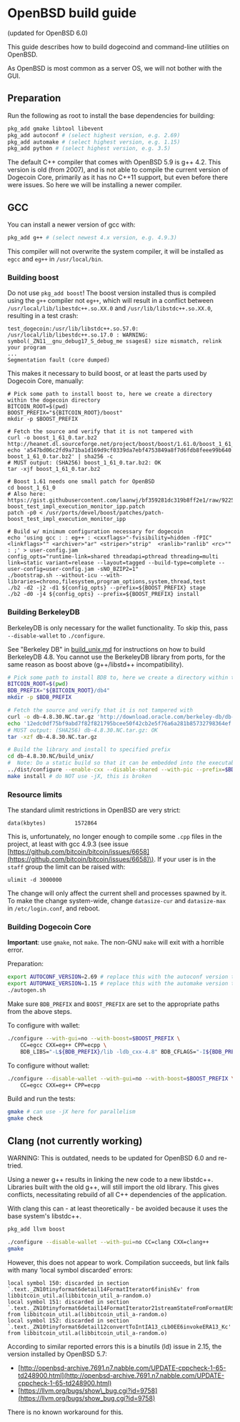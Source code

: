 # OpenBSD build guide

\(updated for OpenBSD 6.0\)

This guide describes how to build dogecoind and command-line utilities on OpenBSD.

As OpenBSD is most common as a server OS, we will not bother with the GUI.

## Preparation

Run the following as root to install the base dependencies for building:

```bash
pkg_add gmake libtool libevent
pkg_add autoconf # (select highest version, e.g. 2.69)
pkg_add automake # (select highest version, e.g. 1.15)
pkg_add python # (select highest version, e.g. 3.5)
```

The default C++ compiler that comes with OpenBSD 5.9 is g++ 4.2. This version is old \(from 2007\), and is not able to compile the current version of Dogecoin Core, primarily as it has no C++11 support, but even before there were issues. So here we will be installing a newer compiler.

## GCC

You can install a newer version of gcc with:

```bash
pkg_add g++ # (select newest 4.x version, e.g. 4.9.3)
```

This compiler will not overwrite the system compiler, it will be installed as `egcc` and `eg++` in `/usr/local/bin`.

### Building boost

Do not use `pkg_add boost`! The boost version installed thus is compiled using the `g++` compiler not `eg++`, which will result in a conflict between `/usr/local/lib/libestdc++.so.XX.0` and `/usr/lib/libstdc++.so.XX.0`, resulting in a test crash:

```text
test_dogecoin:/usr/lib/libstdc++.so.57.0: /usr/local/lib/libestdc++.so.17.0 : WARNING: symbol(_ZN11__gnu_debug17_S_debug_me ssagesE) size mismatch, relink your program
...
Segmentation fault (core dumped)
```

This makes it necessary to build boost, or at least the parts used by Dogecoin Core, manually:

```text
# Pick some path to install boost to, here we create a directory within the dogecoin directory
BITCOIN_ROOT=$(pwd)
BOOST_PREFIX="${BITCOIN_ROOT}/boost"
mkdir -p $BOOST_PREFIX

# Fetch the source and verify that it is not tampered with
curl -o boost_1_61_0.tar.bz2 http://heanet.dl.sourceforge.net/project/boost/boost/1.61.0/boost_1_61_0.tar.bz2
echo 'a547bd06c2fd9a71ba1d169d9cf0339da7ebf4753849a8f7d6fdb8feee99b640  boost_1_61_0.tar.bz2' | sha256 -c
# MUST output: (SHA256) boost_1_61_0.tar.bz2: OK
tar -xjf boost_1_61_0.tar.bz2

# Boost 1.61 needs one small patch for OpenBSD
cd boost_1_61_0
# Also here: https://gist.githubusercontent.com/laanwj/bf359281dc319b8ff2e1/raw/92250de8404b97bb99d72ab898f4a8cb35ae1ea3/patch-boost_test_impl_execution_monitor_ipp.patch
patch -p0 < /usr/ports/devel/boost/patches/patch-boost_test_impl_execution_monitor_ipp

# Build w/ minimum configuration necessary for dogecoin
echo 'using gcc : : eg++ : <cxxflags>"-fvisibility=hidden -fPIC" <linkflags>"" <archiver>"ar" <striper>"strip"  <ranlib>"ranlib" <rc>"" : ;' > user-config.jam
config_opts="runtime-link=shared threadapi=pthread threading=multi link=static variant=release --layout=tagged --build-type=complete --user-config=user-config.jam -sNO_BZIP2=1"
./bootstrap.sh --without-icu --with-libraries=chrono,filesystem,program_options,system,thread,test
./b2 -d2 -j2 -d1 ${config_opts} --prefix=${BOOST_PREFIX} stage
./b2 -d0 -j4 ${config_opts} --prefix=${BOOST_PREFIX} install
```

### Building BerkeleyDB

BerkeleyDB is only necessary for the wallet functionality. To skip this, pass `--disable-wallet` to `./configure`.

See "Berkeley DB" in [build\_unix.md](https://github.com/TelsaCoin/TelsaCoin/tree/db7abb962b5bfc7a23084bed38eeebc9083eb1b2/doc/build_unix.md) for instructions on how to build BerkeleyDB 4.8. You cannot use the BerkeleyDB library from ports, for the same reason as boost above \(g++/libstd++ incompatibility\).

```bash
# Pick some path to install BDB to, here we create a directory within the dogecoin directory
BITCOIN_ROOT=$(pwd)
BDB_PREFIX="${BITCOIN_ROOT}/db4"
mkdir -p $BDB_PREFIX

# Fetch the source and verify that it is not tampered with
curl -o db-4.8.30.NC.tar.gz 'http://download.oracle.com/berkeley-db/db-4.8.30.NC.tar.gz'
echo '12edc0df75bf9abd7f82f821795bcee50f42cb2e5f76a6a281b85732798364ef  db-4.8.30.NC.tar.gz' | sha256 -c
# MUST output: (SHA256) db-4.8.30.NC.tar.gz: OK
tar -xzf db-4.8.30.NC.tar.gz

# Build the library and install to specified prefix
cd db-4.8.30.NC/build_unix/
#  Note: Do a static build so that it can be embedded into the executable, instead of having to find a .so at runtime
../dist/configure --enable-cxx --disable-shared --with-pic --prefix=$BDB_PREFIX CC=egcc CXX=eg++ CPP=ecpp
make install # do NOT use -jX, this is broken
```

### Resource limits

The standard ulimit restrictions in OpenBSD are very strict:

```text
data(kbytes)         1572864
```

This is, unfortunately, no longer enough to compile some `.cpp` files in the project, at least with gcc 4.9.3 \(see issue [https://github.com/bitcoin/bitcoin/issues/6658](https://github.com/bitcoin/bitcoin/issues/6658)\). If your user is in the `staff` group the limit can be raised with:

```text
ulimit -d 3000000
```

The change will only affect the current shell and processes spawned by it. To make the change system-wide, change `datasize-cur` and `datasize-max` in `/etc/login.conf`, and reboot.

### Building Dogecoin Core

**Important**: use `gmake`, not `make`. The non-GNU `make` will exit with a horrible error.

Preparation:

```bash
export AUTOCONF_VERSION=2.69 # replace this with the autoconf version that you installed
export AUTOMAKE_VERSION=1.15 # replace this with the automake version that you installed
./autogen.sh
```

Make sure `BDB_PREFIX` and `BOOST_PREFIX` are set to the appropriate paths from the above steps.

To configure with wallet:

```bash
./configure --with-gui=no --with-boost=$BOOST_PREFIX \
    CC=egcc CXX=eg++ CPP=ecpp \
    BDB_LIBS="-L${BDB_PREFIX}/lib -ldb_cxx-4.8" BDB_CFLAGS="-I${BDB_PREFIX}/include"
```

To configure without wallet:

```bash
./configure --disable-wallet --with-gui=no --with-boost=$BOOST_PREFIX \
    CC=egcc CXX=eg++ CPP=ecpp
```

Build and run the tests:

```bash
gmake # can use -jX here for parallelism
gmake check
```

## Clang \(not currently working\)

WARNING: This is outdated, needs to be updated for OpenBSD 6.0 and re-tried.

Using a newer g++ results in linking the new code to a new libstdc++. Libraries built with the old g++, will still import the old library. This gives conflicts, necessitating rebuild of all C++ dependencies of the application.

With clang this can - at least theoretically - be avoided because it uses the base system's libstdc++.

```bash
pkg_add llvm boost
```

```bash
./configure --disable-wallet --with-gui=no CC=clang CXX=clang++
gmake
```

However, this does not appear to work. Compilation succeeds, but link fails with many 'local symbol discarded' errors:

```text
local symbol 150: discarded in section `.text._ZN10tinyformat6detail14FormatIterator6finishEv' from libbitcoin_util.a(libbitcoin_util_a-random.o)
local symbol 151: discarded in section `.text._ZN10tinyformat6detail14FormatIterator21streamStateFromFormatERSoRjPKcii' from libbitcoin_util.a(libbitcoin_util_a-random.o)
local symbol 152: discarded in section `.text._ZN10tinyformat6detail12convertToIntIA13_cLb0EE6invokeERA13_Kc' from libbitcoin_util.a(libbitcoin_util_a-random.o)
```

According to similar reported errors this is a binutils \(ld\) issue in 2.15, the version installed by OpenBSD 5.7:

* [http://openbsd-archive.7691.n7.nabble.com/UPDATE-cppcheck-1-65-td248900.html](http://openbsd-archive.7691.n7.nabble.com/UPDATE-cppcheck-1-65-td248900.html)
* [https://llvm.org/bugs/show\_bug.cgi?id=9758](https://llvm.org/bugs/show_bug.cgi?id=9758)

There is no known workaround for this.

